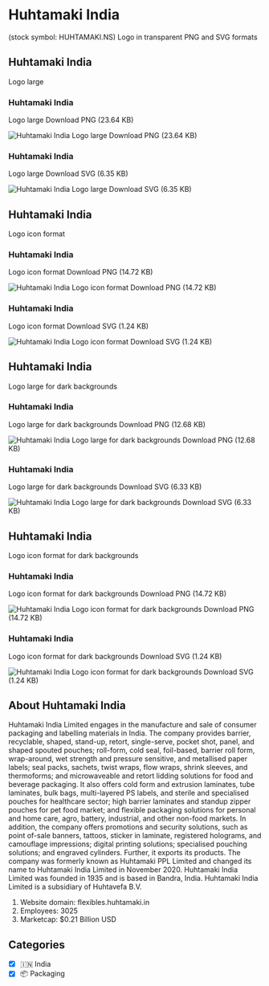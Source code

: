 # Huhtamaki India
 (stock symbol: HUHTAMAKI.NS) Logo in transparent PNG and SVG formats

## Huhtamaki India
 Logo large

### Huhtamaki India
 Logo large Download PNG (23.64 KB)

![Huhtamaki India
 Logo large Download PNG (23.64 KB)](/img/orig/HUHTAMAKI.NS_BIG-d35b2314.png)

### Huhtamaki India
 Logo large Download SVG (6.35 KB)

![Huhtamaki India
 Logo large Download SVG (6.35 KB)](/img/orig/HUHTAMAKI.NS_BIG-746a7bf5.svg)

## Huhtamaki India
 Logo icon format

### Huhtamaki India
 Logo icon format Download PNG (14.72 KB)

![Huhtamaki India
 Logo icon format Download PNG (14.72 KB)](/img/orig/HUHTAMAKI.NS-5d4c5053.png)

### Huhtamaki India
 Logo icon format Download SVG (1.24 KB)

![Huhtamaki India
 Logo icon format Download SVG (1.24 KB)](/img/orig/HUHTAMAKI.NS-9975c05c.svg)

## Huhtamaki India
 Logo large for dark backgrounds

### Huhtamaki India
 Logo large for dark backgrounds Download PNG (12.68 KB)

![Huhtamaki India
 Logo large for dark backgrounds Download PNG (12.68 KB)](/img/orig/HUHTAMAKI.NS_BIG.D-83e624f9.png)

### Huhtamaki India
 Logo large for dark backgrounds Download SVG (6.33 KB)

![Huhtamaki India
 Logo large for dark backgrounds Download SVG (6.33 KB)](/img/orig/HUHTAMAKI.NS_BIG.D-ec4cb70d.svg)

## Huhtamaki India
 Logo icon format for dark backgrounds

### Huhtamaki India
 Logo icon format for dark backgrounds Download PNG (14.72 KB)

![Huhtamaki India
 Logo icon format for dark backgrounds Download PNG (14.72 KB)](/img/orig/HUHTAMAKI.NS.D-587fc0e9.png)

### Huhtamaki India
 Logo icon format for dark backgrounds Download SVG (1.24 KB)

![Huhtamaki India
 Logo icon format for dark backgrounds Download SVG (1.24 KB)](/img/orig/HUHTAMAKI.NS.D-2d18de33.svg)

## About Huhtamaki India


Huhtamaki India Limited engages in the manufacture and sale of consumer packaging and labelling materials in India. The company provides barrier, recyclable, shaped, stand-up, retort, single-serve, pocket shot, panel, and shaped spouted pouches; roll-form, cold seal, foil-based, barrier roll form, wrap-around, wet strength and pressure sensitive, and metallised paper labels; seal packs, sachets, twist wraps, flow wraps, shrink sleeves, and thermoforms; and microwaveable and retort lidding solutions for food and beverage packaging. It also offers cold form and extrusion laminates, tube laminates, bulk bags, multi-layered PS labels, and sterile and specialised pouches for healthcare sector; high barrier laminates and standup zipper pouches for pet food market; and flexible packaging solutions for personal and home care, agro, battery, industrial, and other non-food markets. In addition, the company offers promotions and security solutions, such as point of-sale banners, tattoos, sticker in laminate, registered holograms, and camouflage impressions; digital printing solutions; specialised pouching solutions; and engraved cylinders. Further, it exports its products. The company was formerly known as Huhtamaki PPL Limited and changed its name to Huhtamaki India Limited in November 2020. Huhtamaki India Limited was founded in 1935 and is based in Bandra, India. Huhtamaki India Limited is a subsidiary of Huhtavefa B.V.

1. Website domain: flexibles.huhtamaki.in
2. Employees: 3025
3. Marketcap: $0.21 Billion USD


## Categories
- [x] 🇮🇳 India
- [x] 📦 Packaging
